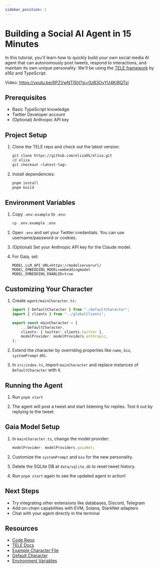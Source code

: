 ```yaml
---
sidebar_position: 1
---
```


# Building a Social AI Agent in 15 Minutes

In this tutorial, you'll learn how to quickly build your own social media AI agent that can autonomously post tweets, respond to interactions, and maintain its own unique personality. We'll be using the [TELE framework](https://ai16z.github.io/eliza/) by a16z and TypeScript.

Video: https://youtu.be/6PZVwNTl5hI?si=0zB3OvYU4KiRQTxI

## Prerequisites

- Basic TypeScript knowledge
- Twitter Developer account
- (Optional) Anthropic API key

## Project Setup

1. Clone the TELE repo and check out the latest version:

    ```bash
    git clone https://github.com/elizaOS/eliza.git
    cd eliza
    git checkout <latest-tag>
    ```

2. Install dependencies:

    ```bash
    pnpm install
    pnpm build
    ```

## Environment Variables

1. Copy `.env.example` to `.env`:

    ```bash
    cp .env.example .env
    ```

2. Open `.env` and set your Twitter credentials. You can use username/password or cookies.

3. (Optional) Set your Anthropic API key for the Claude model.

4. For Gaia, set:

    ```
    MODEL_LLM_API_URL=https://modelserverurl/
    MODEL_EMBEDDING_MODEL=embeddingmodel
    MODEL_EMBEDDING_ENABLED=true
    ```

## Customizing Your Character

1. Create `agent/mainCharacter.ts`:

    ```typescript
    import { DefaultCharacter } from "./defaultCharacter";
    import { clients } from "../globalClients";

    export const mainCharacter = {
        ...DefaultCharacter,
        clients: { twitter: clients.twitter },
        modelProvider: modelProviders.anthropic,
    };
    ```

2. Extend the character by overriding properties like `name`, `bio`, `systemPrompt` etc.

3. In `src/index.ts`, import `mainCharacter` and replace instances of `DefaultCharacter` with it.

## Running the Agent

1. Run `pnpm start`

2. The agent will post a tweet and start listening for replies. Test it out by replying to the tweet.

## Gaia Model Setup

1. In `mainCharacter.ts`, change the model provider:

    ```typescript
    modelProvider: modelProviders.gaiaNet;
    ```

2. Customize the `systemPrompt` and `bio` for the new personality.

3. Delete the SQLite DB at `data/sqlite.db` to reset tweet history.

4. Run `pnpm start` again to see the updated agent in action!

## Next Steps

- Try integrating other extensions like databases, Discord, Telegram
- Add on-chain capabilities with EVM, Solana, StarkNet adapters
- Chat with your agent directly in the terminal

## Resources

- [Code Repo](https://github.com/dabit3/ai-agent-cognitivedriftt)
- [TELE Docs](https://ai16z.github.io/eliza/)
- [Example Character File](https://github.com/ai16z/characterfile/blob/main/examples/example.character.json)
- [Default Character](https://github.com/elizaOS/eliza/blob/8f4e2643dcb1a5aafb25267e80d22e7e12fd044a/packages/core/src/defaultCharacter.ts#L4)
- [Environment Variables](https://gist.github.com/dabit3/7602e97f3abe0a93bdd84dc250f23021)
